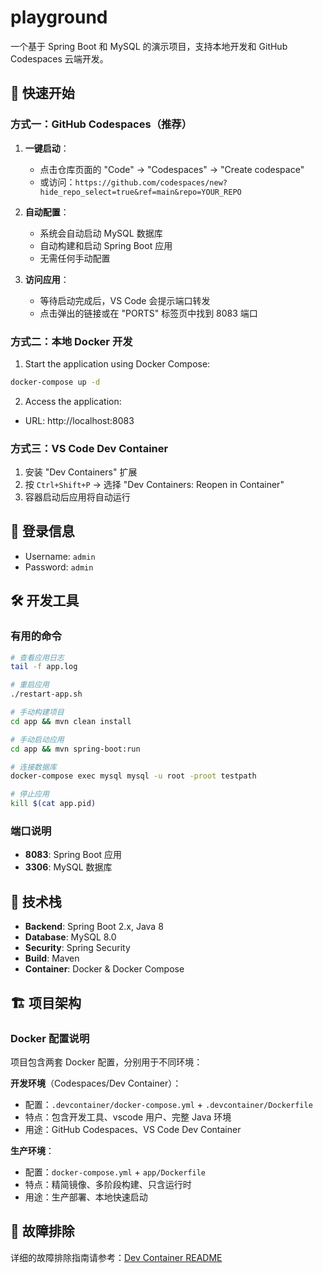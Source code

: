 # playground

一个基于 Spring Boot 和 MySQL 的演示项目，支持本地开发和 GitHub Codespaces 云端开发。

## 🚀 快速开始

### 方式一：GitHub Codespaces（推荐）

1. **一键启动**：

   - 点击仓库页面的 "Code" -> "Codespaces" -> "Create codespace"
   - 或访问：`https://github.com/codespaces/new?hide_repo_select=true&ref=main&repo=YOUR_REPO`

2. **自动配置**：

   - 系统会自动启动 MySQL 数据库
   - 自动构建和启动 Spring Boot 应用
   - 无需任何手动配置

3. **访问应用**：
   - 等待启动完成后，VS Code 会提示端口转发
   - 点击弹出的链接或在 "PORTS" 标签页中找到 8083 端口

### 方式二：本地 Docker 开发

1. Start the application using Docker Compose:

```bash
docker-compose up -d
```

2. Access the application:

- URL: http://localhost:8083

### 方式三：VS Code Dev Container

1. 安装 "Dev Containers" 扩展
2. 按 `Ctrl+Shift+P` -> 选择 "Dev Containers: Reopen in Container"
3. 容器启动后应用将自动运行

## 🔐 登录信息

- Username: `admin`
- Password: `admin`

## 🛠 开发工具

### 有用的命令

```bash
# 查看应用日志
tail -f app.log

# 重启应用
./restart-app.sh

# 手动构建项目
cd app && mvn clean install

# 手动启动应用
cd app && mvn spring-boot:run

# 连接数据库
docker-compose exec mysql mysql -u root -proot testpath

# 停止应用
kill $(cat app.pid)
```

### 端口说明

- **8083**: Spring Boot 应用
- **3306**: MySQL 数据库

## 📝 技术栈

- **Backend**: Spring Boot 2.x, Java 8
- **Database**: MySQL 8.0
- **Security**: Spring Security
- **Build**: Maven
- **Container**: Docker & Docker Compose

## 🏗 项目架构

### Docker 配置说明

项目包含两套 Docker 配置，分别用于不同环境：

**开发环境**（Codespaces/Dev Container）：
- 配置：`.devcontainer/docker-compose.yml` + `.devcontainer/Dockerfile`
- 特点：包含开发工具、vscode 用户、完整 Java 环境
- 用途：GitHub Codespaces、VS Code Dev Container

**生产环境**：
- 配置：`docker-compose.yml` + `app/Dockerfile`
- 特点：精简镜像、多阶段构建、只含运行时
- 用途：生产部署、本地快速启动

## 🐛 故障排除

详细的故障排除指南请参考：[Dev Container README](.devcontainer/README.md)
